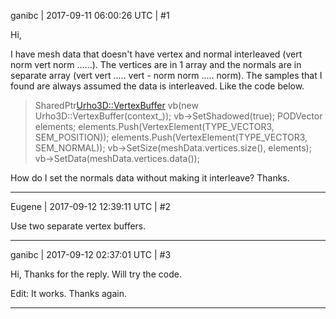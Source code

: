 ganibc | 2017-09-11 06:00:26 UTC | #1

Hi, 

I have mesh data that doesn't have vertex and normal interleaved (vert norm vert norm ......).
The vertices are in 1 array and the normals are in separate array (vert vert ..... vert - norm norm ..... norm).
The samples that I found are always assumed the data is interleaved. Like the code below.

> 	SharedPtr<Urho3D::VertexBuffer> vb(new Urho3D::VertexBuffer(context_));
> 	vb->SetShadowed(true);
> 	PODVector<VertexElement> elements;
> 	elements.Push(VertexElement(TYPE_VECTOR3, SEM_POSITION));
> 	elements.Push(VertexElement(TYPE_VECTOR3, SEM_NORMAL));
> 	vb->SetSize(meshData.vertices.size(), elements);
> 	vb->SetData(meshData.vertices.data());		

How do I set the normals data without making it interleave?
Thanks.

-------------------------

Eugene | 2017-09-12 12:39:11 UTC | #2

Use two separate vertex buffers.

-------------------------

ganibc | 2017-09-12 02:37:01 UTC | #3

Hi, Thanks for the reply.
Will try the code.

Edit:
It works. Thanks again.

-------------------------


